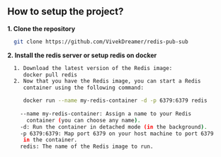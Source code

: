 
## How to setup the project?

**1. Clone the repository** 
```bash
  git clone https://github.com/VivekDreamer/redis-pub-sub
```
**2. Install the redis server or setup redis on docker**
```bash
  1. Download the latest version of the Redis image:
     docker pull redis
  2. Now that you have the Redis image, you can start a Redis 
     container using the following command:

     docker run --name my-redis-container -d -p 6379:6379 redis
     
    --name my-redis-container: Assign a name to your Redis 
      container (you can choose any name).
    -d: Run the container in detached mode (in the background).
    -p 6379:6379: Map port 6379 on your host machine to port 6379
     in the container.
    redis: The name of the Redis image to run.
```

